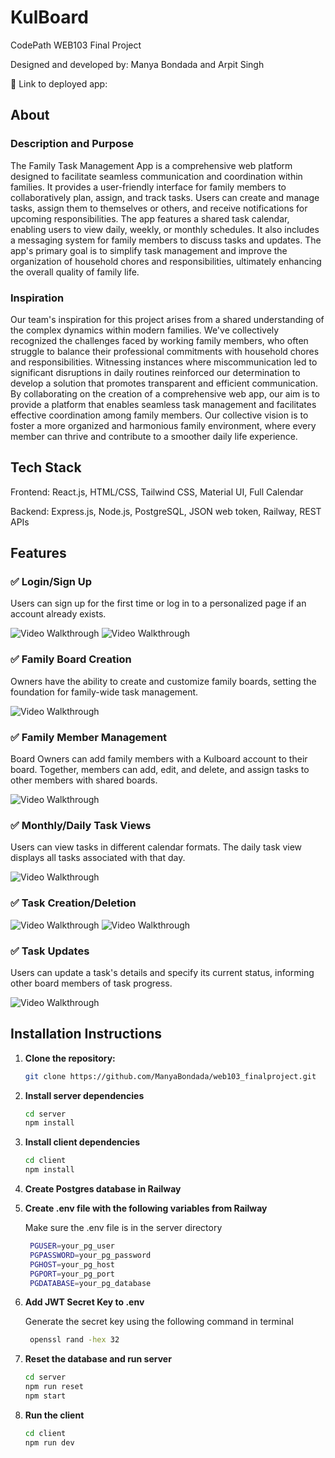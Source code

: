 # KulBoard

CodePath WEB103 Final Project

Designed and developed by: Manya Bondada and Arpit Singh

🔗 Link to deployed app:

## About

### Description and Purpose

The Family Task Management App is a comprehensive web platform designed to facilitate seamless communication and coordination within families. It provides a user-friendly interface for family members to collaboratively plan, assign, and track tasks. Users can create and manage tasks, assign them to themselves or others, and receive notifications for upcoming responsibilities. The app features a shared task calendar, enabling users to view daily, weekly, or monthly schedules. It also includes a messaging system for family members to discuss tasks and updates. The app's primary goal is to simplify task management and improve the organization of household chores and responsibilities, ultimately enhancing the overall quality of family life.

### Inspiration

Our team's inspiration for this project arises from a shared understanding of the complex dynamics within modern families. We've collectively recognized the challenges faced by working family members, who often struggle to balance their professional commitments with household chores and responsibilities. Witnessing instances where miscommunication led to significant disruptions in daily routines reinforced our determination to develop a solution that promotes transparent and efficient communication. By collaborating on the creation of a comprehensive web app, our aim is to provide a platform that enables seamless task management and facilitates effective coordination among family members. Our collective vision is to foster a more organized and harmonious family environment, where every member can thrive and contribute to a smoother daily life experience.

## Tech Stack

Frontend: React.js, HTML/CSS, Tailwind CSS, Material UI, Full Calendar

Backend: Express.js, Node.js, PostgreSQL, JSON web token, Railway, REST APIs

## Features

### ✅ Login/Sign Up 

Users can sign up for the first time or log in to a personalized page if an account already exists.

<img src='https://github.com/ManyaBondada/web103_finalproject/blob/main/feature%20GIFS/sign%20up%20feature.gif' title='New User Sign Up' width='' alt='Video Walkthrough' />

<img src='https://github.com/ManyaBondada/web103_finalproject/blob/main/feature%20GIFS/login%20feature.gif' title='Existing User Login' width='' alt='Video Walkthrough' />


### ✅ Family Board Creation

Owners have the ability to create and customize family boards, setting the foundation for family-wide task management.

<img src='https://github.com/ManyaBondada/web103_finalproject/blob/main/feature%20GIFS/create%20board%20feature.gif' title='Board Creation' width='' alt='Video Walkthrough' />


### ✅ Family Member Management

Board Owners can add family members with a Kulboard account to their board. Together, members can add, edit, and delete, and assign tasks to other members with shared boards.

<img src='https://github.com/ManyaBondada/web103_finalproject/blob/main/feature%20GIFS/board%20management%20feature.gif' title='Member Management' width='' alt='Video Walkthrough' />


### ✅ Monthly/Daily Task Views

Users can view tasks in different calendar formats. The daily task view displays all tasks associated with that day.

<img src='https://github.com/ManyaBondada/web103_finalproject/blob/main/feature%20GIFS/monthly%20daily%20views%20feature.gif' title='Task Views' width='' alt='Video Walkthrough' />


### ✅ Task Creation/Deletion

<img src='https://github.com/ManyaBondada/web103_finalproject/blob/main/feature%20GIFS/task%20creation%20feature.gif' title='Task Creation' width='' alt='Video Walkthrough' />

<img src='https://github.com/ManyaBondada/web103_finalproject/blob/main/feature%20GIFS/task%20delete%20feature.gif' title='Task Deletion' width='' alt='Video Walkthrough' />


### ✅ Task Updates

Users can update a task's details and specify its current status, informing other board members of task progress.

<img src='https://github.com/ManyaBondada/web103_finalproject/blob/main/feature%20GIFS/task%20update%20feature.gif' title='Task Updates' width='' alt='Video Walkthrough' />


## Installation Instructions

1. **Clone the repository:**
   ```bash
   git clone https://github.com/ManyaBondada/web103_finalproject.git
2. **Install server dependencies**
   ```bash
   cd server
   npm install
3. **Install client dependencies**
   ```bash
   cd client
   npm install
4. **Create Postgres database in Railway**
5. **Create .env file with the following variables from Railway**

   Make sure the .env file is in the server directory
   ```bash
    PGUSER=your_pg_user
    PGPASSWORD=your_pg_password
    PGHOST=your_pg_host
    PGPORT=your_pg_port
    PGDATABASE=your_pg_database
7. **Add JWT Secret Key to .env**

   Generate the secret key using the following command in terminal
    ```bash
     openssl rand -hex 32
8. **Reset the database and run server**
    ```bash
    cd server
    npm run reset
    npm start
9. **Run the client**
   ```bash
   cd client
   npm run dev
